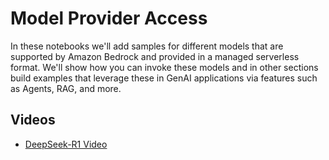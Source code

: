 # Model Provider Access
In these notebooks we'll add samples for different models that are supported by Amazon Bedrock and provided in a managed serverless format. We'll show how you can invoke these models and in other sections build examples that leverage these in GenAI applications via features such as Agents, RAG, and more.

## Videos
- [DeepSeek-R1 Video](https://www.youtube.com/watch?v=Aj-uMqMPOEU&t=365s)
